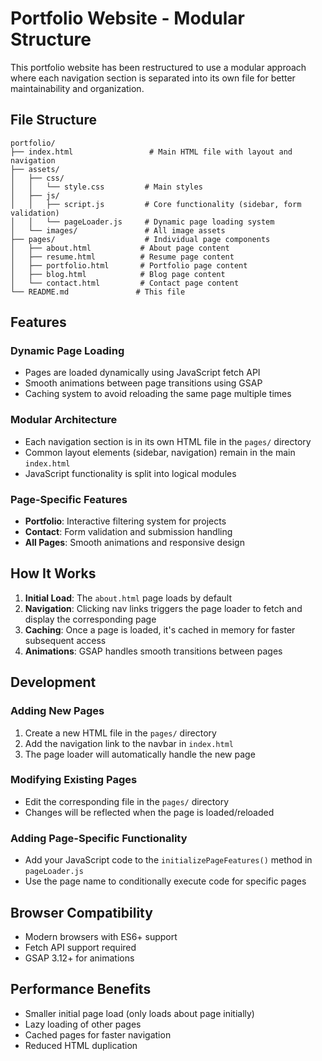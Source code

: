 # Portfolio Website - Modular Structure

This portfolio website has been restructured to use a modular approach where each navigation section is separated into its own file for better maintainability and organization.

## File Structure

```
portfolio/
├── index.html                 # Main HTML file with layout and navigation
├── assets/
│   ├── css/
│   │   └── style.css         # Main styles
│   ├── js/
│   │   ├── script.js         # Core functionality (sidebar, form validation)
│   │   └── pageLoader.js     # Dynamic page loading system
│   └── images/               # All image assets
├── pages/                    # Individual page components
│   ├── about.html           # About page content
│   ├── resume.html          # Resume page content
│   ├── portfolio.html       # Portfolio page content
│   ├── blog.html            # Blog page content
│   └── contact.html         # Contact page content
└── README.md               # This file
```

## Features

### Dynamic Page Loading
- Pages are loaded dynamically using JavaScript fetch API
- Smooth animations between page transitions using GSAP
- Caching system to avoid reloading the same page multiple times

### Modular Architecture
- Each navigation section is in its own HTML file in the `pages/` directory
- Common layout elements (sidebar, navigation) remain in the main `index.html`
- JavaScript functionality is split into logical modules

### Page-Specific Features
- **Portfolio**: Interactive filtering system for projects
- **Contact**: Form validation and submission handling
- **All Pages**: Smooth animations and responsive design

## How It Works

1. **Initial Load**: The `about.html` page loads by default
2. **Navigation**: Clicking nav links triggers the page loader to fetch and display the corresponding page
3. **Caching**: Once a page is loaded, it's cached in memory for faster subsequent access
4. **Animations**: GSAP handles smooth transitions between pages

## Development

### Adding New Pages
1. Create a new HTML file in the `pages/` directory
2. Add the navigation link to the navbar in `index.html`
3. The page loader will automatically handle the new page

### Modifying Existing Pages
- Edit the corresponding file in the `pages/` directory
- Changes will be reflected when the page is loaded/reloaded

### Adding Page-Specific Functionality
- Add your JavaScript code to the `initializePageFeatures()` method in `pageLoader.js`
- Use the page name to conditionally execute code for specific pages

## Browser Compatibility
- Modern browsers with ES6+ support
- Fetch API support required
- GSAP 3.12+ for animations

## Performance Benefits
- Smaller initial page load (only loads about page initially)
- Lazy loading of other pages
- Cached pages for faster navigation
- Reduced HTML duplication
